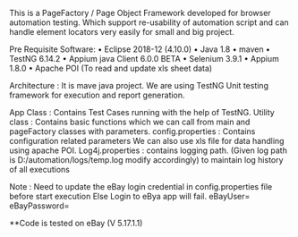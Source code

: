 This is a PageFactory / Page Object  Framework developed for browser automation testing. Which support re-usability of automation script and can handle element locators very easily for small and big project. 

Pre Requisite Software:
•	Eclipse 2018-12 (4.10.0)
•	Java 1.8
•	maven
•	TestNG 6.14.2
•	Appium java Client 6.0.0 BETA
•	Selenium 3.9.1
•	Appium 1.8.0
•	Apache POI (To read and update xls sheet data)

Architecture : It is mave java project. We are using TestNG Unit testing framework for execution and report generation. 

App Class : Contains Test Cases running with the help of TestNG.
Utility class : Contains basic functions which we can call from main and pageFactory classes with parameters.
config.properties : Contains configuration related parameters We can also use xls file for data handling using apache POI.
Log4j.properties : contains logging path. (Given log path is D:/automation/logs/temp.log modify accordingly) to maintain log history of all executions


Note : Need to update the eBay login credential in config.properties file before start execution Else Login to eBya app will fail.
eBayUser=  
eBayPassword=

**Code is tested on eBay (V 5.17.1.1)

